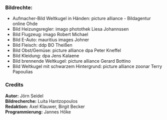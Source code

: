 ### Bildrechte:

- Aufmacher-Bild Weltkugel in Händen: picture alliance - Bildagentur online Ohde
- Bild Heizungsregler: imago photothek Liesa Johannssen
- Bild Flugzeug: imago Robert Michael
- Bild E-Auto: mauritius images Johner
- Bild Fleisch: ddp BO Theißen
- Bild Obst/Gemüse: picture alliance dpa Peter Kneffel
- Bild Kleidung: dpa Jens Kalaene
- Bild brennende Weltkugel: picture alliance Gerard Bottino
- Bild Weltkugel mit schwarzem Hintergrund: picture alliance zoonar Terry Papoulias


### Credits

**Autor:** Jörn Seidel <br/>
**Bildrecherche:** Luita Hantzopoulos <br/>
**Redaktion:** Axel Klauwer, Birgit Becker <br/>
**Programmierung:** Jannes Höke
